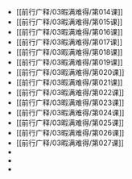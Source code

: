 - [[前行广释/03暇满难得/第014课]]
- [[前行广释/03暇满难得/第015课]]
- [[前行广释/03暇满难得/第016课]]
- [[前行广释/03暇满难得/第017课]]
- [[前行广释/03暇满难得/第018课]]
- [[前行广释/03暇满难得/第019课]]
- [[前行广释/03暇满难得/第020课]]
- [[前行广释/03暇满难得/第021课]]
- [[前行广释/03暇满难得/第022课]]
- [[前行广释/03暇满难得/第023课]]
- [[前行广释/03暇满难得/第024课]]
- [[前行广释/03暇满难得/第025课]]
- [[前行广释/03暇满难得/第026课]]
- [[前行广释/03暇满难得/第027课]]
-
-
-